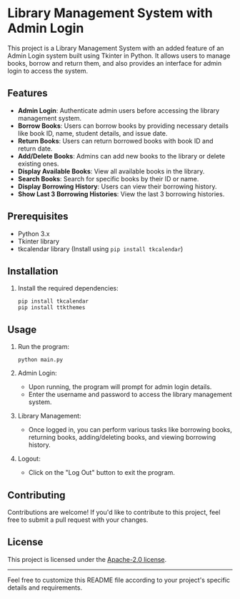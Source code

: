 # Library Management System with Admin Login

This project is a Library Management System with an added feature of an Admin Login system built using Tkinter in Python. It allows users to manage books, borrow and return them, and also provides an interface for admin login to access the system.

## Features

- **Admin Login**: Authenticate admin users before accessing the library management system.
- **Borrow Books**: Users can borrow books by providing necessary details like book ID, name, student details, and issue date.
- **Return Books**: Users can return borrowed books with book ID and return date.
- **Add/Delete Books**: Admins can add new books to the library or delete existing ones.
- **Display Available Books**: View all available books in the library.
- **Search Books**: Search for specific books by their ID or name.
- **Display Borrowing History**: Users can view their borrowing history.
- **Show Last 3 Borrowing Histories**: View the last 3 borrowing histories.

## Prerequisites

- Python 3.x
- Tkinter library
- tkcalendar library (Install using `pip install tkcalendar`)

## Installation

1. Install the required dependencies:

    ```
    pip install tkcalendar
    pip install ttkthemes
    ```

## Usage

1. Run the program:

    ```
    python main.py
    ```

2. Admin Login:
   - Upon running, the program will prompt for admin login details.
   - Enter the username and password to access the library management system.

3. Library Management:
   - Once logged in, you can perform various tasks like borrowing books, returning books, adding/deleting books, and viewing borrowing history.

4. Logout:
   - Click on the "Log Out" button to exit the program.

## Contributing

Contributions are welcome! If you'd like to contribute to this project, feel free to submit a pull request with your changes.

## License

This project is licensed under the [Apache-2.0 license](LICENSE).

---

Feel free to customize this README file according to your project's specific details and requirements.
